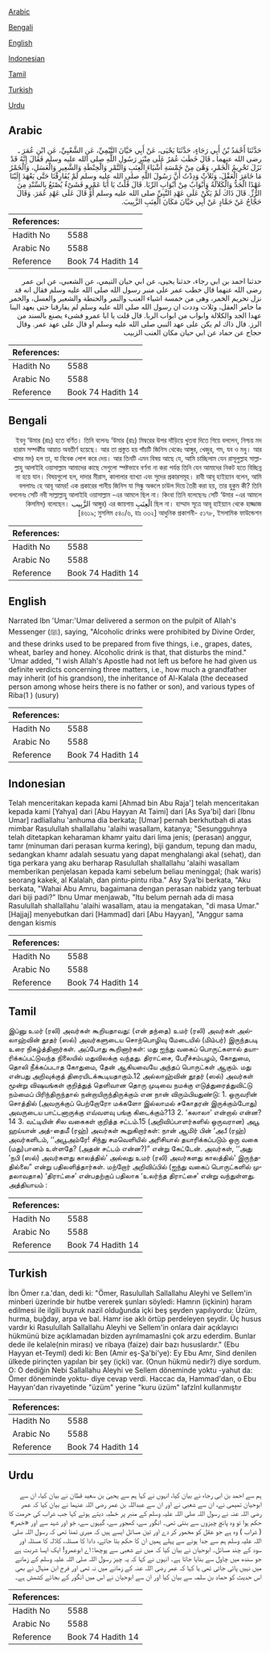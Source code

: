 [Arabic](#arabic)

[Bengali](#bengali)

[English](#english)

[Indonesian](#indonesian)

[Tamil](#tamil)

[Turkish](#turkish)

[Urdu](#urdu)

## Arabic


<div dir="rtl" lang="ar" style={{fontSize:'larger',backgroundColor:'#f8f9fa',padding:20}}>
حَدَّثَنَا أَحْمَدُ بْنُ أَبِي رَجَاءٍ، حَدَّثَنَا يَحْيَى، عَنْ أَبِي حَيَّانَ التَّيْمِيِّ، عَنِ الشَّعْبِيِّ، عَنِ ابْنِ عُمَرَ ـ رضى الله عنهما ـ قَالَ خَطَبَ عُمَرُ عَلَى مِنْبَرِ رَسُولِ اللَّهِ صلى الله عليه وسلم فَقَالَ إِنَّهُ قَدْ نَزَلَ تَحْرِيمُ الْخَمْرِ، وَهْىَ مِنْ خَمْسَةِ أَشْيَاءَ الْعِنَبِ وَالتَّمْرِ وَالْحِنْطَةِ وَالشَّعِيرِ وَالْعَسَلِ، وَالْخَمْرُ مَا خَامَرَ الْعَقْلَ، وَثَلاَثٌ وَدِدْتُ أَنَّ رَسُولَ اللَّهِ صلى الله عليه وسلم لَمْ يُفَارِقْنَا حَتَّى يَعْهَدَ إِلَيْنَا عَهْدًا الْجَدُّ وَالْكَلاَلَةُ وَأَبْوَابٌ مِنْ أَبْوَابِ الرِّبَا‏.‏ قَالَ قُلْتُ يَا أَبَا عَمْرٍو فَشَىْءٌ يُصْنَعُ بِالسِّنْدِ مِنَ الرُّزِّ‏.‏ قَالَ ذَاكَ لَمْ يَكُنْ عَلَى عَهْدِ النَّبِيِّ صلى الله عليه وسلم أَوْ قَالَ عَلَى عَهْدِ عُمَرَ‏.‏ وَقَالَ حَجَّاجُ عَنْ حَمَّادٍ عَنْ أَبِي حَيَّانَ مَكَانَ الْعِنَبِ الزَّبِيبَ‏.‏
</div>
<div style={{backgroundColor:'#f8f9fa',padding:20, marginBottom: 10}}><table> <thead> <tr> <th>References:</th> <th></th> </tr> </thead> <tbody><tr><td>Hadith No</td><td>5588</td></tr><tr><td>Arabic No</td><td>5588</td></tr><tr><td>Reference</td><td>Book 74 Hadith 14</td></tr></tbody></table></div>


<div dir="rtl" lang="ar" style={{fontSize:'larger',backgroundColor:'#f8f9fa',padding:20}}>
حدثنا احمد بن ابي رجاء، حدثنا يحيى، عن ابي حيان التيمي، عن الشعبي، عن ابن عمر رضى الله عنهما قال خطب عمر على منبر رسول الله صلى الله عليه وسلم فقال انه قد نزل تحريم الخمر، وهى من خمسة اشياء العنب والتمر والحنطة والشعير والعسل، والخمر ما خامر العقل، وثلاث وددت ان رسول الله صلى الله عليه وسلم لم يفارقنا حتى يعهد الينا عهدا الجد والكلالة وابواب من ابواب الربا. قال قلت يا ابا عمرو فشىء يصنع بالسند من الرز. قال ذاك لم يكن على عهد النبي صلى الله عليه وسلم او قال على عهد عمر. وقال حجاج عن حماد عن ابي حيان مكان العنب الزبيب
</div>
<div style={{backgroundColor:'#f8f9fa',padding:20, marginBottom: 10}}><table> <thead> <tr> <th>References:</th> <th></th> </tr> </thead> <tbody><tr><td>Hadith No</td><td>5588</td></tr><tr><td>Arabic No</td><td>5588</td></tr><tr><td>Reference</td><td>Book 74 Hadith 14</td></tr></tbody></table></div>

## Bengali


<div dir="rtl" lang="bn" style={{fontSize:'larger',backgroundColor:'#f8f9fa',padding:20}}>
ইবনু ‘উমার (রাঃ) হতে বর্ণিত। তিনি বলেনঃ ‘উমার (রাঃ) মিম্বরের উপর দাঁড়িয়ে খুতবা দিতে গিয়ে বললেন, নিশ্চয় মদ হারাম সম্পর্কীয় আয়াত অবতীর্ণ হয়েছে। আর তা প্রস্তুত হয় পাঁচটি জিনিস থেকেঃ আঙ্গুর, খেজুর, গম, যব ও মধু। আর খামর মদ) হল তা, যা বিবেক লোপ করে দেয়। আর তিনটি এমন বিষয় আছে যে, আমি চাচ্ছিলাম যেন রাসূলুল্লাহ সাল্লাল্লাহু আলাইহি ওয়াসাল্লাম আমাদের কাছে সেগুলো স্পষ্টভাবে বর্ণনা না করা পর্যন্ত তিনি যেন আমাদের নিকট হতে বিচ্ছিন্ন না হয়ে যান। বিষয়গুলো হল, দাদার মীরাস, কালালার ব্যাখ্যা এবং সুদের প্রকারসমূহ। রাবী আবূ হাইয়্যান বলেন, আমি বললামঃ হে আবূ আমর! এক প্রকারের পানীয় জিনিস যা সিন্ধু অঞ্চলে চাউল দিয়ে তৈরী করা হয়, তার হুকুম কী? তিনি বললেনঃ সেটি নবী সাল্লাল্লাহু আলাইহি ওয়াসাল্লাম -এর আমলে ছিল না। কিংবা তিনি বলেছেনঃ সেটি ‘উমার -এর আমলে ছিল না। হাম্মাদ সূত্রে আবূ হাইয়্যান থেকে হাজ্জাজ الْعِنَبِ আঙ্গুর) এর জায়গায় الزَّبِيب কিসমিস) বলেছেন। [৪৬১৯; মুসলিম ৫৪০/৬, হাঃ ৩৩২] আধুনিক প্রকাশনী- ৫১৭৮, ইসলামিক ফাউন্ডেশন
</div>
<div style={{backgroundColor:'#f8f9fa',padding:20, marginBottom: 10}}><table> <thead> <tr> <th>References:</th> <th></th> </tr> </thead> <tbody><tr><td>Hadith No</td><td>5588</td></tr><tr><td>Arabic No</td><td>5588</td></tr><tr><td>Reference</td><td>Book 74 Hadith 14</td></tr></tbody></table></div>

## English


<div dir="ltr" lang="en" style={{fontSize:'larger',backgroundColor:'#f8f9fa',padding:20}}>
Narrated Ibn 'Umar:'Umar delivered a sermon on the pulpit of Allah's Messenger (ﷺ), saying, "Alcoholic drinks were prohibited by Divine Order, and these drinks used to be prepared from five things, i.e., grapes, dates, wheat, barley and honey. Alcoholic drink is that, that disturbs the mind." 'Umar added, "I wish Allah's Apostle had not left us before he had given us definite verdicts concerning three matters, i.e., how much a grandfather may inherit (of his grandson), the inheritance of Al-Kalala (the deceased person among whose heirs there is no father or son), and various types of Riba(1 ) (usury)
</div>
<div style={{backgroundColor:'#f8f9fa',padding:20, marginBottom: 10}}><table> <thead> <tr> <th>References:</th> <th></th> </tr> </thead> <tbody><tr><td>Hadith No</td><td>5588</td></tr><tr><td>Arabic No</td><td>5588</td></tr><tr><td>Reference</td><td>Book 74 Hadith 14</td></tr></tbody></table></div>

## Indonesian


<div dir="ltr" lang="id" style={{fontSize:'larger',backgroundColor:'#f8f9fa',padding:20}}>
Telah menceritakan kepada kami [Ahmad bin Abu Raja'] telah menceritakan kepada kami [Yahya] dari [Abu Hayyan At Taimi] dari [As Sya'bi] dari [Ibnu Umar] radliallahu 'anhuma dia berkata; [Umar] pernah berkhutbah di atas mimbar Rasulullah shallallahu 'alaihi wasallam, katanya; "Sesungguhnya telah ditetapkan keharaman khamr yaitu dari lima jenis; (perasan) anggur, tamr (minuman dari perasan kurma kering), biji gandum, tepung dan madu, sedangkan khamr adalah sesuatu yang dapat menghalangi akal (sehat), dan tiga perkara yang aku berharap Rasulullah shallallahu 'alaihi wasallam memberikan penjelasan kepada kami sebelum beliau meninggal; (hak waris) seorang kakek, al Kalalah, dan pintu-pintu riba." Asy Sya'bi berkata, "Aku berkata, "Wahai Abu Amru, bagaimana dengan perasan nabidz yang terbuat dari biji padi?" Ibnu Umar menjawab, "Itu belum pernah ada di masa Rasulullah shallallahu 'alaihi wasallam, atau ia mengatakan, "di masa Umar." [Hajjaj] menyebutkan dari [Hammad] dari [Abu Hayyan], "Anggur sama dengan kismis
</div>
<div style={{backgroundColor:'#f8f9fa',padding:20, marginBottom: 10}}><table> <thead> <tr> <th>References:</th> <th></th> </tr> </thead> <tbody><tr><td>Hadith No</td><td>5588</td></tr><tr><td>Arabic No</td><td>5588</td></tr><tr><td>Reference</td><td>Book 74 Hadith 14</td></tr></tbody></table></div>

## Tamil


<div dir="ltr" lang="ta" style={{fontSize:'larger',backgroundColor:'#f8f9fa',padding:20}}>
இப்னு உமர் (ரலி) அவர்கள் கூறியதாவது: (என் தந்தை) உமர் (ரலி) அவர்கள் அல்லாஹ்வின் தூதர் (ஸல்) அவர்களுடைய சொற்பொழிவு மேடையில் (மிம்பர்) இருந்தபடி உரை நிகழ்த்தினார்கள். அப்போது கூறினார்கள்: மது ஐந்து வகைப் பொருட்களால் தயாரிக்கப்பட்டுவந்த நிலையில் மதுவிலக்கு வந்தது. திராட்சை, பேரீச்சம்பழம், கோதுமை, தொலி நீக்கப்படாத கோதுமை, தேன் ஆகியவையே அந்தப் பொருட்கள் ஆகும். மது என்பது அறிவுக்குத் திரையிடக்கூடியதாகும்.12 அல்லாஹ்வின் தூதர் (ஸல்) அவர்கள் மூன்று விஷயங்கள் குறித்துத் தெளிவான தொரு முடிவை நமக்கு எடுத்துரைத்துவிட்டு நம்மைப் பிரிந்திருந்தால் நன்றாயிருந்திருக்கும் என நான் விரும்பியதுண்டு: 1. ஒருவரின் சொத்தில் (அவருக்குப் பெற்றோரோ மக்களோ இல்லாமல் சகோதரன் இருக்கும்போது) அவருடைய பாட்டனாருக்கு எவ்வளவு பங்கு கிடைக்கும்?13 2. ‘கலாலா’ என்றால் என்ன?14 3. வட்டியின் சில வகைகள் குறித்த சட்டம்.15 (அறிவிப்பாளர்களில் ஒருவரான) அபூ ஹய்யான் அத்-தைமீ (ரஹ்) அவர்கள் கூறுகிறார்கள்: நான் ஆமிர் பின் ‘அபீ (ரஹ்) அவர்களிடம், ‘‘அபூஅம்ரே! சிந்து சமவெளியில் அரிசியால் தயாரிக்கப்படும் ஒரு வகை (மது)பானம் உள்ளதே? (அதன் சட்டம் என்ன?)” என்று கேட்டேன். அவர்கள், ‘‘அது ‘நபி (ஸல்) அவர்களது காலத்தில்’ அல்லது உமர் (ரலி) அவர்களது காலத்தில்’ இருந்ததில்லை” என்று பதிலளித்தார்கள். மற்றோர் அறிவிப்பில் (ஐந்து வகைப் பொருட்களில் முதலாவதாக) ‘திராட்சை’ என்பதற்குப் பதிலாக ‘உலர்ந்த திராட்சை’ என்று வந்துள்ளது. அத்தியாயம் :
</div>
<div style={{backgroundColor:'#f8f9fa',padding:20, marginBottom: 10}}><table> <thead> <tr> <th>References:</th> <th></th> </tr> </thead> <tbody><tr><td>Hadith No</td><td>5588</td></tr><tr><td>Arabic No</td><td>5588</td></tr><tr><td>Reference</td><td>Book 74 Hadith 14</td></tr></tbody></table></div>

## Turkish


<div dir="ltr" lang="tr" style={{fontSize:'larger',backgroundColor:'#f8f9fa',padding:20}}>
İbn Ömer r.a.'dan, dedi ki: "Ömer, Rasulullah Sallallahu Aleyhi ve Sellem'in minberi üzerinde bir hutbe vererek şunları söyledi: Hamrın (içkinin) haram edilmesi ile ilgili buyruk nazil olduğunda içki beş şeyden yapılıyordu: Üzüm, hurma, buğday, arpa ve bal. Hamr ise aklı örtüp perdeleyen şeydir. Üç husus vardır ki Rasulullah Sallallahu Aleyhi ve Sellem'in onlara dair açıklayıcı hükmünü bize açıklamadan bizden ayrılmamasIni çok arzu ederdim. Bunlar dede ile kelale(nin mirası) ve ribaya (faize) dair bazı hususlardır." (Ebu Hayyan et-Teyml) dedi ki: Ben (Amir eş-Şa'bi'ye): Ey Ebu Amr, Sind denilen ülkede pirinçten yapılan bir şey (içki) var. (Onun hükmü nedir?) diye sordum. O: O dediğin Nebi Sallallahu Aleyhi ve Sellem döneminde yoktu -yahut da: Ömer döneminde yoktu- diye cevap verdi. Haccac da, Hammad'dan, o Ebu Hayyan'dan rivayetinde "üzüm" yerine "kuru üzüm" lafzInI kullanmıştır
</div>
<div style={{backgroundColor:'#f8f9fa',padding:20, marginBottom: 10}}><table> <thead> <tr> <th>References:</th> <th></th> </tr> </thead> <tbody><tr><td>Hadith No</td><td>5588</td></tr><tr><td>Arabic No</td><td>5588</td></tr><tr><td>Reference</td><td>Book 74 Hadith 14</td></tr></tbody></table></div>

## Urdu


<div dir="rtl" lang="ur" style={{fontSize:'larger',backgroundColor:'#f8f9fa',padding:20}}>
ہم سے احمد بن ابی رجاء نے بیان کیا، انہوں نے کہا ہم سے یحییٰ بن سعید قطان نے بیان کیا، ان سے ابوحیان تمیمی نے، ان سے شعبی نے اور ان سے عبداللہ بن عمر رضی اللہ عنہما نے بیان کیا کہ عمر رضی اللہ عنہ نے رسول اللہ صلی اللہ علیہ وسلم کے منبر پر خطبہ دیتے ہوئے کہا جب شراب کی حرمت کا حکم ہوا تو وہ پانچ چیزوں سے بنتی تھی۔ انگور سے، کھجور سے، گیہوں سے، جَو اور شہد سے اور «خمر» ( شراب ) وہ ہے جو عقل کو مخمور کر دے اور تین مسائل ایسے ہیں کہ میری تمنا تھی کہ رسول اللہ صلی اللہ علیہ وسلم ہم سے جدا ہونے سے پہلے ہمیں ان کا حکم بتا جاتے، دادا کا مسئلہ، کلالہ کا مسئلہ اور سود کے چند مسائل۔ ابوحیان نے بیان کیا کہ میں نے شعبی سے پوچھا: اے ابوعمرو! ایک ایسا شربت ہے جو سندھ میں چاول سے بنایا جاتا ہے۔ انہوں نے کہا کہ یہ چیز رسول اللہ صلی اللہ علیہ وسلم کے زمانے میں نہیں پائی جاتی تھی یا کہا کہ عمر رضی اللہ عنہ کے زمانے میں نہ تھی اور فرج ابن منہال نے بھی اس حدیث کو حماد بن سلمہ سے بیان کیا اور ان سے ابوحیان نے اس میں انگور کے بجائے کشمش ہے۔
</div>
<div style={{backgroundColor:'#f8f9fa',padding:20, marginBottom: 10}}><table> <thead> <tr> <th>References:</th> <th></th> </tr> </thead> <tbody><tr><td>Hadith No</td><td>5588</td></tr><tr><td>Arabic No</td><td>5588</td></tr><tr><td>Reference</td><td>Book 74 Hadith 14</td></tr></tbody></table></div>
